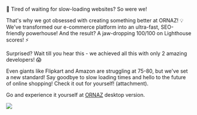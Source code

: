 🚀 Tired of waiting for slow-loading websites? So were we!

That's why we got obsessed with creating something better at ORNAZ! 💡 We've transformed our e-commerce platform into an ultra-fast, SEO-friendly powerhouse! And the result? A jaw-dropping 100/100 on Lighthouse scores! ⚡️

 
Surprised? Wait till you hear this - we achieved all this with only 2 amazing developers! 😱
 
Even giants like Flipkart and Amazon are struggling at 75-80, but we've set a new standard! Say goodbye to slow loading times and hello to the future of online shopping! Check it out for yourself! (attachment).

Go and experience it yourself at [ORNAZ](https://www.ornaz.com/) desktop version.

<img src="https://media.licdn.com/dms/image/D5622AQEgyRhoKZlCLQ/feedshare-shrink_2048_1536/0/1714165311104?e=1717027200&v=beta&t=f7PbO1i7jrVI1cd_QWbk8Adme4BIaxSZjdv3h5NuTXk" />
